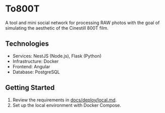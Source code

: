 # To800T

A tool and mini social network for processing RAW photos with the goal of simulating the aesthetic of the Cinestill 800T film.

## Technologies

- Services: NestJS (Node.js), Flask (Python)
- Infrastructure: Docker
- Frontend: Angular
- Database: PostgreSQL

## Getting Started

1. Review the requirements in [docs/deploy/local.md](docs/deploy/local.md).
2. Set up the local environment with Docker Compose.
